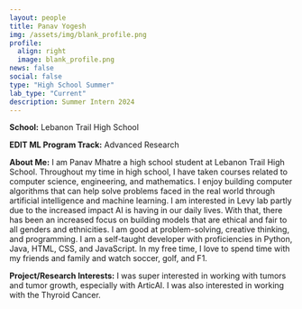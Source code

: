 ```yaml
---
layout: people
title: Panav Yogesh
img: /assets/img/blank_profile.png
profile:
  align: right
  image: blank_profile.png
news: false
social: false
type: "High School Summer"
lab_type: "Current"
description: Summer Intern 2024
---
```


**School:** Lebanon Trail High School

**EDIT ML Program Track:**
Advanced Research

**About Me:**
I am Panav Mhatre a high school student at Lebanon Trail High School. Throughout my time in high school, I have taken courses related to computer science, engineering, and mathematics. I enjoy building computer algorithms that can help solve problems faced in the real world through artificial intelligence and machine learning. I am interested in Levy lab partly due to the increased impact AI is having in our daily lives. With that, there has been an increased focus on building models that are ethical and fair to all genders and ethnicities. I am good at problem-solving, creative thinking, and programming. I am a self-taught developer with proficiencies in Python, Java, HTML, CSS, and JavaScript. In my free time, I love to spend time with my friends and family and watch soccer, golf, and F1. 

**Project/Research Interests:**
I was super interested in working with tumors and tumor growth, especially with ArticAI. I was also interested in working with the Thyroid Cancer. 
    